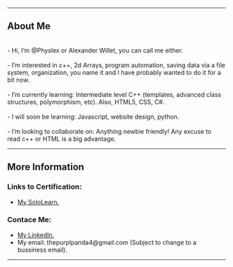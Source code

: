 <!DOCTYPE html>
<html>
  <head>
  </head>
<body>
<div>
  <p>
    <hr/>
    <h2><span>About Me<span/></h2>
    <br />
     - Hi, I’m @Physlex or Alexander Willet, you can call me either. 
    <br />
    <br />
     - I’m interested in c++, 2d Arrays, program automation, saving data via a file system, organization, you name it and I have probably wanted to do it for a bit now.
    <br />
    <br />
     - I’m currently learning: Intermediate level C++ (templates, advanced class structures, polymorphism, etc). Also, HTML5, CSS, C#.<br />
    <br />
     - I will soon be learning: Javascript, website design, python.
    <br />
    <br />
     - I’m looking to collaborate on: Anything newbie friendly! Any excuse to read c++ or HTML is a big advantage. 
    <br />
    <hr/>
  </p>
</div>
<div>
  <h2>More Information</h2>
  <p>
    <h3>Links to Certification: </h3>
    <ul>
      <li>
        <a href="https://www.sololearn.com/profile/21483906" target="_blank"> My SoloLearn.</a>
      </li>
    </ul>
  </div>
  <div>
    <h3>Contace Me: </h3>
    <ul>
      <li>
        <a href="https://www.linkedin.com/in/alexander-williams-letondre-36a59020b/" target="_blank"> My LinkedIn.</a>
      </li>
      <li>
      My email: thepurplpanda4@gmail.com (Subject to change to a bussiness email).
      </li>
    </ul>
</p>
<hr/>  
</div>
</body>
</html>

<!--TODO: Update with HTML5 and add some images-->
